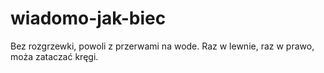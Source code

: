 # wiadomo-jak-biec
Bez rozgrzewki, powoli z przerwami  na wode.
Raz w lewnie, raz w prawo, moża zataczać kręgi.
